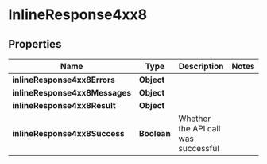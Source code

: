 # InlineResponse4xx8

## Properties
Name | Type | Description | Notes
------------ | ------------- | ------------- | -------------
**inlineResponse4xx8Errors** | **Object** |  | 
**inlineResponse4xx8Messages** | **Object** |  | 
**inlineResponse4xx8Result** | **Object** |  | 
**inlineResponse4xx8Success** | **Boolean** | Whether the API call was successful | 

